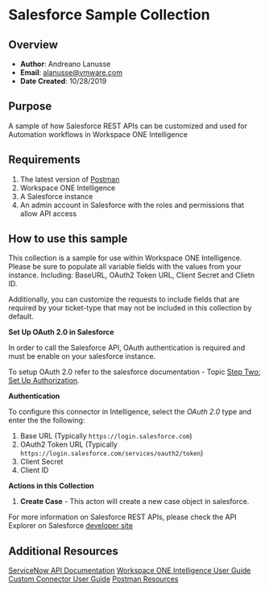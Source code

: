 # Salesforce Sample Collection

## Overview
- **Author**: Andreano Lanusse
- **Email**: alanusse@vmware.com
- **Date Created**: 10/28/2019


## Purpose
<!-- Summary Start -->
A sample of how Salesforce REST APIs can be customized and used for Automation workflows in Workspace ONE Intelligence
<!-- Summary End -->

## Requirements

1. The latest version of [Postman](https://www.getpostman.com) 
2. Workspace ONE Intelligence
3. A Salesforce instance
4. An admin account in Salesforce with the roles and permissions that allow API access


## How to use this sample

This collection is a sample for use within Workspace ONE Intelligence.  Please be sure to populate all variable fields with the values from your instance. Including: BaseURL, OAuth2 Token URL, Client Secret and Clietn ID.

Additionally, you can customize the requests to include fields that are required by your ticket-type that may not be included in this collection by default.


**Set Up OAuth 2.0 in Salesforce**

In order to call the Salesforce API, OAuth authentication is required and must be enable on your salesforce instance.

To setup OAuth 2.0 refer to the salesforce documentation - Topic [Step Two: Set Up Authorization](https://developer.salesforce.com/docs/atlas.en-us.api_rest.meta/api_rest/quickstart_oauth.htm).


**Authentication**

To configure this connector in Intelligence, select the *OAuth 2.0* type and enter the the following:
1. Base URL (Typically `https://login.salesforce.com`)
2. OAuth2 Token URL (Typically `https://login.salesforce.com/services/oauth2/token`)
3. Client Secret
4. Client ID


**Actions in this Collection**
1. **Create Case** - This acton will create a new case object in salesforce.

For more information on Salesforce REST APIs, please check the API Explorer on Salesforce [developer site](https://developer.salesforce.com/docs/api-explorer/sobject/)

## Additional Resources
[ServiceNow API Documentation](https://developer.servicenow.com/app.do#!/rest_api_doc?v=madrid&id=r_TableAPI-POST)
[Workspace ONE Intelligence User Guide](https://docs.vmware.com/en/VMware-Workspace-ONE/services/Intelligence/GUID-AWT-WS1INT-OVERVIEW.html)
[Custom Connector User Guide](https://docs.vmware.com/en/VMware-Workspace-ONE/services/Intelligence/GUID-54333CCC-0E6D-4871-8DEA-3AFAB8378EEC.html)
[Postman Resources](https://www.getpostman.com)
